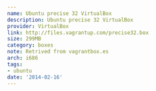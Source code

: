 ```yaml
---
name: Ubuntu precise 32 VirtualBox
description: Ubuntu precise 32 VirtualBox
provider: VirtualBox
link: http://files.vagrantup.com/precise32.box
size: 299MB
category: boxes
note: Retrived from vagrantbox.es
arch: i686
tags:
- ubuntu
date: '2014-02-16'
---
```

